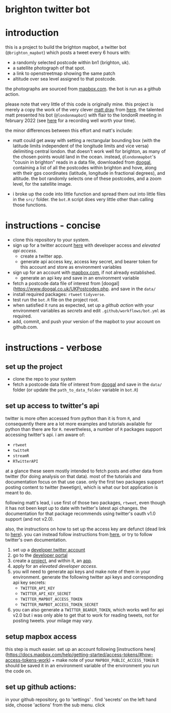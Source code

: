 brighton twitter bot
===
# introduction
this is a project to build the brighton mapbot, a twitter bot (`@brighton_mapbot`) which posts a tweet every 6 hours with:

- a randomly selected postcode within bn1 (brighton, uk).
- a satellite photograph of that spot.
- a link to openstreetmap showing the same patch
- altitude over sea level assigned to that postcode. 

the photographs are sourced from [mapbox.com](https://mapbox.com). the bot is run as a github action.

please note that very little of this code is originally mine. this project is merely a copy the work of the very clever [matt dray](https://twitter.com/mattdray) from [here](https://github.com/matt-dray/londonmapbot). the talented matt presented his bot (`@londonmapbot`) with flair to the londonR meeting in february 2022 (see [here](https://www.ascent.io/london-r-february-gathering-welcometoascent-followup) for a recording well worth your time).

the minor differences between this effort and matt's include:

- matt could get away with setting a rectangular bounding box (with the latitude limits independent of the longitude limits and vice versa) delimiting central london. that doesn't work well for brighton, as many of the chosen points would land in the ocean. instead, `@londonmapbot`'s "cousin in brighton" reads in a data file, downloaded from [doogal](https://www.doogal.co.uk/UKPostcodes.php), containing a list of all the postcodes within brighton and hove, along with their gps coordinates (latitude, longitude in fractional degrees), and altitude. the bot randomly selects one of these postcodes, and a zoom level, for the satellite image. 

- i broke up the code into little function and spread them out into little files in the `src/` folder. the `bot.R` script does very little other than calling those functions.


# instructions - concise
- clone this repository to your system.
- sign up for a twitter account [here](twitter.com) with developer access and _elevated api access_.
    + create a twitter app.
    + generate api access key, access key secret, and bearer token for this account and store as environment variables
- sign up for an account with [mapbox.com](https://mapbox.com/), if not already established.
    + generate an api key and save in an environment variable
- fetch a postcode data file of interest from [doogal](https://www.doogal.co.uk/UKPostcodes.php. and save in the `data/`
- install required packages: `rtweet` `tidyverse`.
- test run the `bot.R` file on the project root.
- when satisfied it runs as expected, set up a _github action_ with your environment variables as _secrets_ and edit `.github/workflows/bot.yml` as required.
- add, commit, and push your version of the mapbot to your account on github.com.


# instructions - verbose
## set up the project
- clone the repo to your system
- fetch a postcode data file of interest from [doogal](https://www.doogal.co.uk/UKPostcodes.php) and save in the `data/` folder (or update the `path_to_data_folder` variable in `bot.R`)

## set up access to twitter's api
twitter is more often accessed from python than it is from `R`, and consequently there are a lot more examples and tutorials available for python than there are for `R`. nevertheless, a number of `R` packages support accessing twitter's api. i am aware of:

- `rtweet`
- `twitteR`
- `streamR`
- `RTwitterAPI`

at a glance these seem mostly intended to fetch posts and other data from twitter (for doing analysis on that data). most of the tutorials and documentation focus on that use case. only the first two packages support posting content to twitter (tweetign), which is what our bot application is meant to do. 

following matt's lead, i use first of those two packages, `rtweet`, even though it has not been kept up to date with twitter's latest api changes. the documentation for that package recommends using twitter's oauth v1.0 support (and not v2.0).

also, the instructions on how to set up the access key are defunct (dead link to [here](https://rtweet.info/articles/auth.html)). you can instead follow instructions from [here](https://theusualstuff.com/generate-twitter-consumer-key-access-token/), or try to follow twitter's own documentation.

1. set up a [developer twitter account](https://developer.twitter.com)
2. go to the [developer portal](https://developer.twitter.com/en/portal/dashboard)
3. create a [project](https://developer.twitter.com/en/docs/projects/overview), and within it, an [app](https://developer.twitter.com/en/docs/apps/overview).
4. apply for an _elevated developer access_.
5. you will need to generate api keys and make note of them in your environment. generate the following twitter api keys and corresponding api key secrets:
    + `TWITTER_API_KEY`
    + `TWITTER_API_KEY_SECRET`
    + `TWITTER_MAPBOT_ACCESS_TOKEN`
    + `TWITTER_MAPBOT_ACCESS_TOKEN_SECRET`
6. you can also generate a `TWITTER_BEARER_TOKEN`, which works well for api v2.0 but i was only able to get that to work for reading tweets, not for posting tweets. your milage may vary. 

## setup mapbox access
this step is much easier. set up an account following [instructions here] (https://docs.mapbox.com/help/getting-started/access-tokens/#how-access-tokens-work)
    + make note of your `MAPBOX_PUBLIC_ACCESS_TOKEN` it should be saved it in an environment variable of the environment you run the code on.

## set up github actions:
in your github repository, go to 'settings' . find 'secrets' on the left hand side, choose 'actions' from the sub menu. click 
    
